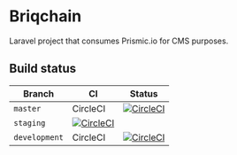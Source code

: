 # Briqchain

Laravel project that consumes Prismic.io for CMS purposes.

## Build status
Branch | CI | Status
--- | --- | ---
`master` | CircleCI | [![CircleCI](https://circleci.com/gh/Elandlord/briqchain-laravel/tree/master.svg?style=svg)](https://circleci.com/gh/Elandlord/briqchain-laravel/tree/master)
`staging` | [![CircleCI](https://circleci.com/gh/Elandlord/briqchain-laravel/tree/staging.svg?style=svg)](https://circleci.com/gh/Elandlord/briqchain-laravel/tree/staging)
`development` | CircleCI | [![CircleCI](https://circleci.com/gh/Elandlord/briqchain-laravel/tree/development.svg?style=svg)](https://circleci.com/gh/Elandlord/briqchain-laravel/tree/development)
